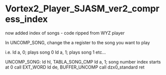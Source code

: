 # Vortex2_Player_SJASM_ver2_compress_index
now added index of songs - code ripped from WYZ player

In UNCOMP_SONG, change the a register to the song you want to play

i.e.
ld a, 0; plays song 0
ld a, 1; plays song 1 etc...

UNCOMP_SONG:
	ld hl, TABLA_SONG_CMP
	ld a, 1; song number index starts at 0
	call EXT_WORD
	ld de, BUFFER_UNCOMP
	call dzx0_standard
	ret	
